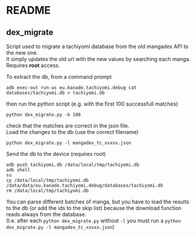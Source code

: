 # README

## dex_migrate

Script used to migrate a tachiyomi database from the old mangadex API to the new one.  
It simply updates the old url with the new values by searching each manga.  
Requires **root** access.  

To extract the db, from a command prompt

```(bash)
adb exec-out run-as eu.kanade.tachiyomi.debug cat databases/tachiyomi.db > tachiyomi.db
```

then run the python script (e.g. with the first 100 successfull matches)

```(bash)
python dex_migrate.py -b 100
```

check that the matches are correct in the json file.  
Load the changes to the db (use the correct filename)

```(bash)
python dex_migrate.py -l mangadex_tc_xxxxx.json
```

Send the db to the device (requires root)

```(bash)
adb push tachiyomi.db /data/local/tmp/tachiyomi.db
adb shell
su
cp /data/local/tmp/tachiyomi.db /data/data/eu.kanade.tachiyomi.debug/databases/tachiyomi.db
rm /data/local/tmp/tachiyomi.db
```

You can parse different batches of manga, but you have to load the results to the db (or add the ids to the skip list) because the download function reads always from the database.  
(I.e. after each ```python dex_migrate.py``` without ```-l``` you must run a ```python dex_migrate.py -l mangadex_tc_xxxxx.json```)
